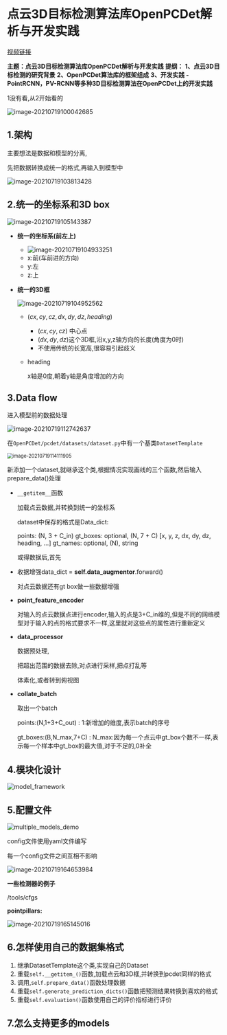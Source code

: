 # 点云3D目标检测算法库OpenPCDet解析与开发实践

[视频链接](https://apposcmf8kb5033.pc.xiaoe-tech.com/live_pc/l_5fb8bf9ce4b04db7c0901362)

**主题：点云3D目标检测算法库OpenPCDet解析与开发实践**
**提纲：**
**1、点云3D目标检测的研究背景**
**2、OpenPCDet算法库的框架组成**
**3、开发实践**
**\- PointRCNN，PV-RCNN等多种3D目标检测算法在OpenPCDet上的开发实践**

1没有看,从2开始看的

![image-20210719100042685](点云3D目标检测算法库OpenPCDet解析与开发实践.assets/image-20210719100042685.png)

## 1.架构

主要想法是数据和模型的分离,

先把数据转换成统一的格式,再输入到模型中

![image-20210719103813428](点云3D目标检测算法库OpenPCDet解析与开发实践.assets/image-20210719103813428.png)

## 2.统一的坐标系和3D box

![image-20210719105143387](点云3D目标检测算法库OpenPCDet解析与开发实践.assets/image-20210719105143387.png)

+ **统一的坐标系(前左上)**

  + ![image-20210719104933251](点云3D目标检测算法库OpenPCDet解析与开发实践.assets/image-20210719104933251.png)
  + x:前(车前进的方向)
  + y:左
  + z:上

+ **统一的3D框**

  ![image-20210719104952562](点云3D目标检测算法库OpenPCDet解析与开发实践.assets/image-20210719104952562.png)

  + $(cx,cy,cz,dx,dy,dz,heading)$

    + $(cx,cy,cz)$ 中心点
    + $(dx,dy,dz)$这个3D框,沿x,y,z轴方向的长度(角度为0时)
    + 不使用传统的长宽高,很容易引起歧义

  + heading

    x轴是0度,朝着y轴是角度增加的方向

## 3.Data flow

进入模型前的数据处理

![image-20210719112742637](点云3D目标检测算法库OpenPCDet解析与开发实践.assets/image-20210719112742637.png)

在`OpenPCDet/pcdet/datasets/dataset.py`中有一个基类`DatasetTemplate`

<img src="点云3D目标检测算法库OpenPCDet解析与开发实践.assets/image-20210719114111905.png" alt="image-20210719114111905" style="zoom:80%;" />

新添加一个dataset,就继承这个类,根据情况实现画线的三个函数,然后输入prepare_data()处理

+ `__getitem__`函数

  加载点云数据,并转换到统一的坐标系

  dataset中保存的格式是Data_dict:

  points: (N, 3 + C_in)
  gt_boxes: optional, (N, 7 + C) [x, y, z, dx, dy, dz, heading, ...]
  gt_names: optional, (N), string

  或得数据后,首先

+ 收据增强data_dict = **self.data_augmentor**.forward()

  对点云数据还有gt box做一些数据增强

+ **point_feature_encoder**

  对输入的点云数据点进行encoder,输入的点是3+C_in维的,但是不同的网络模型对于输入的点的格式要求不一样,这里就对这些点的属性进行重新定义

+ **data_processor**

  数据预处理,

  把超出范围的数据去除,对点进行采样,把点打乱等

  体素化,或者转到俯视图

+ **collate_batch**

  取出一个batch
  
  points:(N,1+3+C_out)  :  1:新增加的维度,表示batch的序号
  
  gt_boxes:(B,N_max,7+C) :  N_max:因为每一个点云中gt_box个数不一样,表示每一个样本中gt_box的最大值,对于不足的,0补全
  
## 4.模块化设计

![model_framework](点云3D目标检测算法库OpenPCDet解析与开发实践.assets/model_framework.png)  





  

## 5.配置文件

![multiple_models_demo](点云3D目标检测算法库OpenPCDet解析与开发实践.assets/multiple_models_demo.png)

config文件使用yaml文件编写

每一个config文件之间互相不影响

![image-20210719164653984](点云3D目标检测算法库OpenPCDet解析与开发实践.assets/image-20210719164653984.png)

**一些检测器的例子**

/tools/cfgs

**pointpillars:**

![image-20210719165145016](点云3D目标检测算法库OpenPCDet解析与开发实践.assets/image-20210719165145016.png)

## 6.怎样使用自己的数据集格式

1. 继承DatasetTemplate这个类,实现自己的Dataset
2. 重载`self.__getitem_()`函数,加载点云和3D框,并转换到pcdet同样的格式
3. 调用,`self.prepare_data()`函数处理数据
4. 重载`self.generate_prediction_dicts()`函数把预测结果转换到喜欢的格式
5. 重载`self.evaluation()`函数使用自己的评价指标进行评价

## 7.怎么支持更多的models

